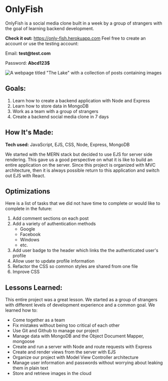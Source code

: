 # OnlyFish
OnlyFish is a social media clone built in a week by a group of strangers with the goal of learning backend development.

**Check it out:** https://only-fish.herokuapp.com
Feel free to create an account or use the testing account:

Email: **test<span>@</span>test<span>.</span>com**

Password: **Abcd123$**

![A webpage titled "The Lake" with a collection of posts containing images](https://res.cloudinary.com/onlyfish/image/upload/v1622046055/lake_sqojme.png)

## Goals:
1. Learn how to create a backend application with Node and Express
1. Learn how to store data in MongoDB
1. Work as a team with a group of strangers
1. Create a backend social media clone in 7 days

## How It's Made:

**Tech used:** JavaScript, EJS, CSS, Node, Express, MongoDB

We started with the MERN stack but decided to use EJS for server side rendering. This gave us a good perspective on what it is like to build an entire application on the server. Since this project is organized with MVC architecture, then it is always possible return to this application and switch out EJS with React.


## Optimizations
Here is a list of tasks that we did not have time to complete or would like to complete in the future:
1. Add comment sections on each post
1. Add a variety of authentication methods
   - Google
   - Facebook
   - Windows
   - etc.
1. Add user badge to the header which links the the authenticated user's profile
1. Allow user to update profile information
1. Refactor the CSS so common styles are shared from one file
1. Improve CSS

## Lessons Learned:
This entire project was a great lesson. We started as a group of strangers with different levels of development experience and a common goal.
We learned how to:
- Come together as a team
- Fix mistakes without being too critical of each other
- Use Git and Github to manage our project
- Manage data with MongoDB and the Object Document Mapper, mongoose
- Create and run a server with Node and route requests with Express
- Create and render views from the server with EJS
- Organize our project with Model View Controller architecture
- Manage user information and passwords without worrying about leaking them in plain text
- Store and retrieve images in the cloud
